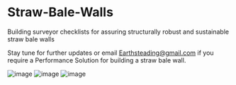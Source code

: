 # Straw-Bale-Walls
Building surveyor checklists for assuring structurally robust and sustainable straw bale walls

Stay tune for further updates or email Earthsteading@gmail.com if you require a Performance Solution for building a straw bale wall.

![image](https://user-images.githubusercontent.com/146181/140665314-2d49e390-d899-47cb-a0e6-0f861d8472ff.png)
![image](https://user-images.githubusercontent.com/146181/140665351-9fc43c74-499f-4dfd-a11a-5d05c34abec9.png)
![image](https://user-images.githubusercontent.com/146181/140665369-0ac79cc2-2135-4e68-8b28-fbed6d3c77a8.png)
